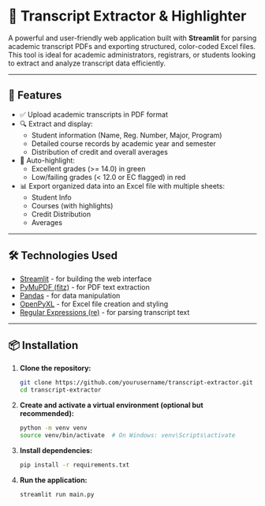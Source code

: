 # 📄 Transcript Extractor & Highlighter

A powerful and user-friendly web application built with **Streamlit** for parsing academic transcript PDFs and exporting structured, color-coded Excel files. This tool is ideal for academic administrators, registrars, or students looking to extract and analyze transcript data efficiently.

---

## 🚀 Features

- ✅ Upload academic transcripts in PDF format
- 🔍 Extract and display:
  - Student information (Name, Reg. Number, Major, Program)
  - Detailed course records by academic year and semester
  - Distribution of credit and overall averages
- 🎨 Auto-highlight:
  - Excellent grades (>= 14.0) in green
  - Low/failing grades (< 12.0 or EC flagged) in red
- 📊 Export organized data into an Excel file with multiple sheets:
  - Student Info
  - Courses (with highlights)
  - Credit Distribution
  - Averages

---

## 🛠️ Technologies Used

- [Streamlit](https://streamlit.io/) - for building the web interface
- [PyMuPDF (fitz)](https://pymupdf.readthedocs.io/) - for PDF text extraction
- [Pandas](https://pandas.pydata.org/) - for data manipulation
- [OpenPyXL](https://openpyxl.readthedocs.io/) - for Excel file creation and styling
- [Regular Expressions (re)](https://docs.python.org/3/library/re.html) - for parsing transcript text

---

## 📦 Installation

1. **Clone the repository:**
   ```bash
   git clone https://github.com/yourusername/transcript-extractor.git
   cd transcript-extractor
   
2. **Create and activate a virtual environment (optional but recommended):**
   ```bash
   python -m venv venv
   source venv/bin/activate  # On Windows: venv\Scripts\activate
   
3. **Install dependencies:**
   ```bash
   pip install -r requirements.txt
   
4. **Run the application:**
   ```bash
   streamlit run main.py



